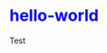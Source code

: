 # hello-world
Test 

<!DOCTYPE html>
<html>
<head>
  
 <style>
  h1 {
    color:blue
  }
  <title>Hello World</title>
</head>
 
  
<body>
  <h1>Hello World!</h1>
  
</html>
